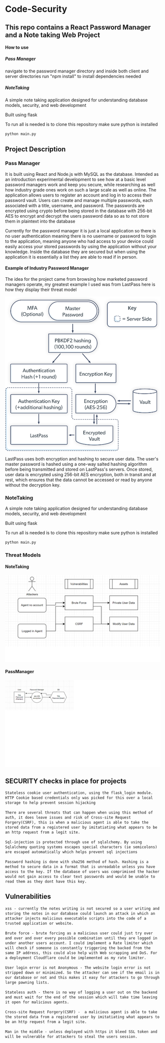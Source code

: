 # Code-Security
## This repo contains a React Password Manager and a Note taking Web Project
#### How to use

##### Pass Manager
navigate to the password manager directory and inside both client and server directories run "npm install" to install dependencies needed

##### NoteTaking
A simple note taking application designed for understanding database models, security, and web development

Built using flask

To run all is needed is to clone this repository
make sure python is installed

```sh
python main.py
```

## Project Description
### Pass Manager
It is built using React and Node.js with MySQL as the database. Intended as an introduction experimental development to see how at a basic level password managers work and keep you secure, while researching as well how industry grade ones work on such a large scale as well as online. The application allows users to register an account and log in to access their password vault. Users can create and manage multiple passwords, each associated with a title, username, and password. The passwords are encrypted using crypto before being stored in the database with 256-bit AES to encrypt and decrypt the users password data so as to not store them in plaintext into the database

Currently for the password manager it is just a local application so there is no user authentication meaning there is no username or password to login to the application, meaning anyone who had access to your device could easily access your stored passwords by using the application without your knowledge. Inside the database they are secured but when using the application it is essentially a list they are able to read if in person.

#### Example of Industry Password Manager
The idea for the project came from browsing how marketed password managers operate, my greatest example I used was from LastPass here is how they display their threat model

![](images/img-lastpass-enterprise-security-mfa-1-svg.svg)

LastPass uses both encryption and hashing to secure user data. The user's master password is hashed using a one-way salted hashing algorithm before being transmitted and stored on LastPass's servers. Once stored, user data is encrypted using 256-bit AES encryption, both in transit and at rest, which ensures that the data cannot be accessed or read by anyone without the decryption key.


### NoteTaking
A simple note taking application designed for understanding database models, security, and web development

Built using flask

To run all is needed is to clone this repository
make sure python is installed
```sh
python main.py
```

### Threat Models

#### NoteTaking
![](images/security.png)

#### PassManager
![](images/updatedencryptionpasswordmanager.png)

## SECURITY checks in place for projects

    Stateless cookie user authentication, using the flask_login module. HTTP Cookie based credentials only was picked for this over a local storage to help prevent session hijacking

    There are several threats that can happen when using this method of auth, it does leave issues and risk of Cross-site Request Forgery(CSRF), this is when a malicious agent is able to take the stored data from a registered user by imitatiating what appears to be an http request from a legit site.

    Sql-injection is protected through use of sqlalchemy. By using Sqlalchemy quoting systems escapes special characters (ie semicolons) are escaped automatically which helps prevent sql injections

    Password hashing is done with sha256 method of hash. Hashing is a method to secure data in a format that is unreadable unless you have access to the key. If the database of users was comprimised the hacker would not gain access to clear text passwords and would be unable to read them as they dont have this key.

## Vulnerabilities

    xss - currently the notes writing is not secured so a user writing and storing the notes in our database could launch an attack in which an attacker injects malicious executable scripts into the code of a trusted application or website.

    Brute force - brute forcing as a malicious user could just try over and over and over every possible combination until they are logged in under another users account. I could implement a Rate limiter which will check if someone is constantly triggering the backed from the same IP address, this could also help with Web scrapping and DoS. For a deployment Cloudflare could be implemented as my rate limiter.

    User login error is not Anonymous - The website login error is not stripped down or minimized. So the attacker can see if the email is in our database or not and this makes it easy for attackers to go through large pawning lists.

    Stateless auth - there is no way of logging a user out on the backend and must wait for the end of the session which will take time leaving it open for malicious agents.

    Cross-site Request Forgery(CSRF) -  a malicious agent is able to take the stored data from a registered user by imitatiating what appears to be an http request from a legit site.

    Man in the middle - unless deployed with https it bleed SSL token and will be vulnerable for attackers to steal the users session.
